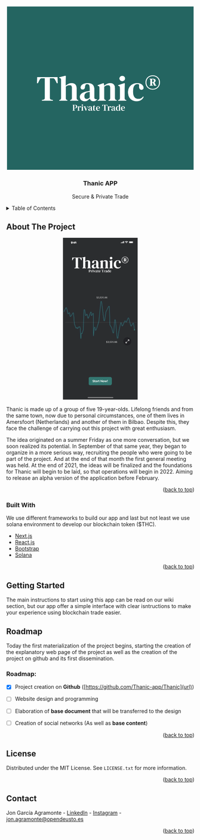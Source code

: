 <div id="top"></div>

<!-- PROJECT LOGO -->
<br />
<div align="center">
  <a href="https://github.com/Thanic-app/Thanic/">
    <img src="images/logo1.png" alt="Logo" width="500">
  </a>

  <h3 align="center">Thanic APP</h3>

  <p align="center">
    Secure & Private Trade
  </p>
</div>



<!-- TABLE OF CONTENTS -->
<details>
  <summary>Table of Contents</summary>
  <ol>
    <li>
      <a href="#about-the-project">About The Project</a>
      <ul>
        <li><a href="#built-with">Built With</a></li>
      </ul>
    </li>
    <li>
      <a href="#getting-started">Getting Started</a>
    </li>
    <li><a href="#roadmap">Roadmap</a></li>
    <li><a href="#license">License</a></li>
    <li><a href="#contact">Contact</a></li>
  </ol>
</details>



<!-- ABOUT THE PROJECT -->
## About The Project

<div align="center">
<a href="https://github.com/Thanic-app/Thanic/">
    <img src="images/Started.png" alt="Logo" width="200">
  </a>
</div>

Thanic is made up of a group of five 19-year-olds. Lifelong friends and from the same town, now due to personal circumstances, one of them lives in Amersfoort (Netherlands) and another of them in Bilbao. Despite this, they face the challenge of carrying out this project with great enthusiasm.

The idea originated on a summer Friday as one more conversation, but we soon realized its potential. In September of that same year, they began to organize in a more serious way, recruiting the people who were going to be part of the project. And at the end of that month the first general meeting was held. At the end of 2021, the ideas will be finalized and the foundations for Thanic will begin to be laid, so that operations will begin in 2022. Aiming to release an alpha version of the application before February.


<p align="right">(<a href="#top">back to top</a>)</p>



### Built With

We use different frameworks to build our app and last but not least we use solana environment to develop our blockchain token ($THC).

* [Next.js](https://nextjs.org/)
* [React.js](https://reactjs.org/)
* [Bootstrap](https://getbootstrap.com)
* [Solana](https://solana.com/)

<p align="right">(<a href="#top">back to top</a>)</p>



<!-- GETTING STARTED -->
## Getting Started

The main instructions to start using this app can be read on our wiki section, but our app offer a simple interface with clear isntructions to make your experience using blockchain trade easier.




<!-- ROADMAP -->
## Roadmap

Today the first materialization of the project begins, starting the creation of the explanatory web page of the project as well as the creation of the project on github and its first dissemination. 
### Roadmap:

- [x] Project creation on **Github** ([https://github.com/Thanic-app/Thanic](url))
- [ ] Website design and programming
- [ ] Elaboration of **base document** that will be transferred to the design
- [ ] Creation of social networks (As well as **base content**)


<p align="right">(<a href="#top">back to top</a>)</p>


<!-- LICENSE -->
## License

Distributed under the MIT License. See `LICENSE.txt` for more information.

<p align="right">(<a href="#top">back to top</a>)</p>



<!-- CONTACT -->
## Contact

Jon García Agramonte - [LinkedIn](https://www.linkedin.com/in/jon-garcía-agramonte/) - [Instagram](https://www.instagram.com/jontafalla_/) - jon.agramonte@opendeusto.es


<p align="right">(<a href="#top">back to top</a>)</p>



